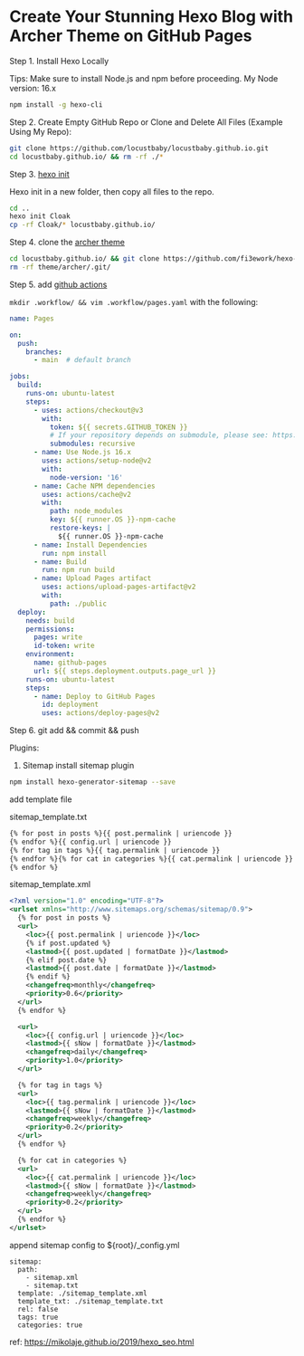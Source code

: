 # Create Your Stunning Hexo Blog with Archer Theme on GitHub Pages

Step 1. Install Hexo Locally

Tips: Make sure to install Node.js and npm before proceeding. My Node version: 16.x
```bash
npm install -g hexo-cli
```

Step 2. Create Empty GitHub Repo or Clone and Delete All Files (Example Using My Repo):

```bash
git clone https://github.com/locustbaby/locustbaby.github.io.git
cd locustbaby.github.io/ && rm -rf ./*
```

Step 3. [hexo init](https://hexo.io/docs/setup)

Hexo init in a new folder, then copy all files to the repo.
```bash
cd ..
hexo init Cloak
cp -rf Cloak/* locustbaby.github.io/
```

Step 4. clone the [archer theme](https://github.com/fi3ework/hexo-theme-archer)

```bash
cd locustbaby.github.io/ && git clone https://github.com/fi3ework/hexo-theme-archer.git themes/archer --depth=1
rm -rf theme/archer/.git/
```

Step 5. add [github actions](https://hexo.io/docs/github-pages)

`mkdir .workflow/ && vim .workflow/pages.yaml` with the following:

```yaml
name: Pages

on:
  push:
    branches:
      - main  # default branch

jobs:
  build:
    runs-on: ubuntu-latest
    steps:
      - uses: actions/checkout@v3
        with:
          token: ${{ secrets.GITHUB_TOKEN }}
          # If your repository depends on submodule, please see: https://github.com/actions/checkout
          submodules: recursive
      - name: Use Node.js 16.x
        uses: actions/setup-node@v2
        with:
          node-version: '16'
      - name: Cache NPM dependencies
        uses: actions/cache@v2
        with:
          path: node_modules
          key: ${{ runner.OS }}-npm-cache
          restore-keys: |
            ${{ runner.OS }}-npm-cache
      - name: Install Dependencies
        run: npm install
      - name: Build
        run: npm run build
      - name: Upload Pages artifact
        uses: actions/upload-pages-artifact@v2
        with:
          path: ./public
  deploy:
    needs: build
    permissions:
      pages: write
      id-token: write
    environment:
      name: github-pages
      url: ${{ steps.deployment.outputs.page_url }}
    runs-on: ubuntu-latest
    steps:
      - name: Deploy to GitHub Pages
        id: deployment
        uses: actions/deploy-pages@v2
```

Step 6. git add && commit && push 


Plugins:

1. Sitemap
install sitemap plugin
```bash
npm install hexo-generator-sitemap --save
```
add template file

sitemap_template.txt
```txt
{% for post in posts %}{{ post.permalink | uriencode }}
{% endfor %}{{ config.url | uriencode }}
{% for tag in tags %}{{ tag.permalink | uriencode }}
{% endfor %}{% for cat in categories %}{{ cat.permalink | uriencode }}
{% endfor %}
```

sitemap_template.xml
```xml
<?xml version="1.0" encoding="UTF-8"?>
<urlset xmlns="http://www.sitemaps.org/schemas/sitemap/0.9">
  {% for post in posts %}
  <url>
    <loc>{{ post.permalink | uriencode }}</loc>
    {% if post.updated %}
    <lastmod>{{ post.updated | formatDate }}</lastmod>
    {% elif post.date %}
    <lastmod>{{ post.date | formatDate }}</lastmod>
    {% endif %}
    <changefreq>monthly</changefreq>
    <priority>0.6</priority>
  </url>
  {% endfor %}

  <url>
    <loc>{{ config.url | uriencode }}</loc>
    <lastmod>{{ sNow | formatDate }}</lastmod>
    <changefreq>daily</changefreq>
    <priority>1.0</priority>
  </url>

  {% for tag in tags %}
  <url>
    <loc>{{ tag.permalink | uriencode }}</loc>
    <lastmod>{{ sNow | formatDate }}</lastmod>
    <changefreq>weekly</changefreq>
    <priority>0.2</priority>
  </url>
  {% endfor %}

  {% for cat in categories %}
  <url>
    <loc>{{ cat.permalink | uriencode }}</loc>
    <lastmod>{{ sNow | formatDate }}</lastmod>
    <changefreq>weekly</changefreq>
    <priority>0.2</priority>
  </url>
  {% endfor %}
</urlset>
```
append sitemap config to ${root}/_config.yml
```
sitemap:
  path: 
    - sitemap.xml
    - sitemap.txt
  template: ./sitemap_template.xml
  template_txt: ./sitemap_template.txt
  rel: false
  tags: true
  categories: true
```


ref:
https://mikolaje.github.io/2019/hexo_seo.html
